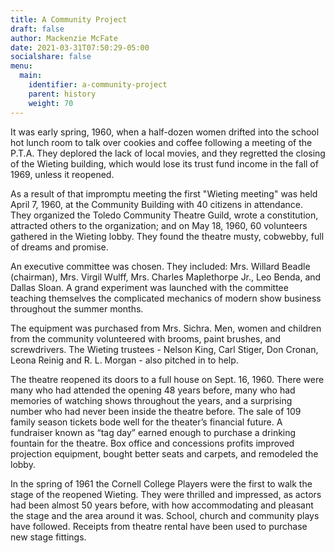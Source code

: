 ```yaml
---
title: A Community Project
draft: false
author: Mackenzie McFate
date: 2021-03-31T07:50:29-05:00
socialshare: false
menu: 
  main:
    identifier: a-community-project
    parent: history
    weight: 70
---
```




It was early spring, 1960, when a half-dozen women drifted into the school hot lunch room to talk over cookies and coffee following a meeting of the P.T.A. They deplored the lack of local movies, and they regretted the closing of the Wieting building, which would lose its trust fund income in the fall of 1969, unless it reopened.

As a result of that impromptu meeting the first "Wieting meeting" was held April 7, 1960, at the Community Building with 40 citizens in attendance. They organized the Toledo Community Theatre Guild, wrote a constitution, attracted others to the organization; and on May 18, 1960, 60 volunteers gathered in the Wieting lobby. They found the theatre musty, cobwebby, full of dreams and promise.

An executive committee was chosen. They included: Mrs. Willard Beadle (chairman), Mrs. Virgil Wulff, Mrs. Charles Maplethorpe Jr., Leo Benda, and Dallas Sloan. A grand experiment was launched with the committee teaching themselves the complicated mechanics of modern show business throughout the summer months.

The equipment was purchased from Mrs. Sichra. Men, women and children from the community volunteered with brooms, paint brushes, and screwdrivers. The Wieting trustees - Nelson King, Carl Stiger, Don Cronan, Leona Reinig and R. L. Morgan - also pitched in to help.

The theatre reopened its doors to a full house on Sept. 16, 1960. There were many who had attended the opening 48 years before, many who had memories of watching shows throughout the years, and a surprising number who had never been inside the theatre before. The sale of 109 family season tickets bode well for the theater’s financial future. A fundraiser known as “tag day” earned enough to purchase a drinking fountain for the theatre. Box office and concessions profits improved projection equipment, bought better seats and carpets, and remodeled the lobby.

In the spring of 1961 the Cornell College Players were the first to walk the stage of the reopened Wieting. They were thrilled and impressed, as actors had been almost 50 years before, with how accommodating and pleasant the stage and the area around it was. School, church and community plays have followed. Receipts from theatre rental have been used to purchase new stage fittings.
